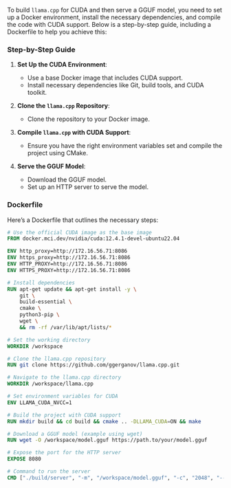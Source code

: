 To build `llama.cpp` for CUDA and then serve a GGUF model, you need to set up a Docker environment, install the necessary dependencies, and compile the code with CUDA support. Below is a step-by-step guide, including a Dockerfile to help you achieve this:

### Step-by-Step Guide

1. **Set Up the CUDA Environment**:
    
    - Use a base Docker image that includes CUDA support.
    - Install necessary dependencies like Git, build tools, and CUDA toolkit.
2. **Clone the `llama.cpp` Repository**:
    
    - Clone the repository to your Docker image.
3. **Compile `llama.cpp` with CUDA Support**:
    
    - Ensure you have the right environment variables set and compile the project using CMake.
4. **Serve the GGUF Model**:
    
    - Download the GGUF model.
    - Set up an HTTP server to serve the model.

### Dockerfile

Here’s a Dockerfile that outlines the necessary steps:

```dockerfile
# Use the official CUDA image as the base image
FROM docker.mci.dev/nvidia/cuda:12.4.1-devel-ubuntu22.04

ENV http_proxy=http://172.16.56.71:8086
ENV https_proxy=http://172.16.56.71:8086
ENV HTTP_PROXY=http://172.16.56.71:8086
ENV HTTPS_PROXY=http://172.16.56.71:8086

# Install dependencies
RUN apt-get update && apt-get install -y \
    git \
    build-essential \
    cmake \
    python3-pip \
    wget \
    && rm -rf /var/lib/apt/lists/*

# Set the working directory
WORKDIR /workspace

# Clone the llama.cpp repository
RUN git clone https://github.com/ggerganov/llama.cpp.git

# Navigate to the llama.cpp directory
WORKDIR /workspace/llama.cpp

# Set environment variables for CUDA
ENV LLAMA_CUDA_NVCC=1

# Build the project with CUDA support
RUN mkdir build && cd build && cmake .. -DLLAMA_CUDA=ON && make

# Download a GGUF model (example using wget)
RUN wget -O /workspace/model.gguf https://path.to/your/model.gguf

# Expose the port for the HTTP server
EXPOSE 8080

# Command to run the server
CMD ["./build/server", "-m", "/workspace/model.gguf", "-c", "2048", "--host", "0.0.0.0", "--port", "8080"]

```